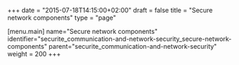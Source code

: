 +++
date = "2015-07-18T14:15:00+02:00"
draft = false
title = "Secure network components"
type = "page"

[menu.main]
name="Secure network components"
identifier="securite_communication-and-network-security_secure-network-components"
parent="securite_communication-and-network-security"
weight = 200
+++